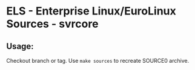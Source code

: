 # ELS - Enterprise Linux/EuroLinux Sources - svrcore
 
## Usage:
  Checkout branch or tag. Use `make sources` to recreate  SOURCE0 archive.
